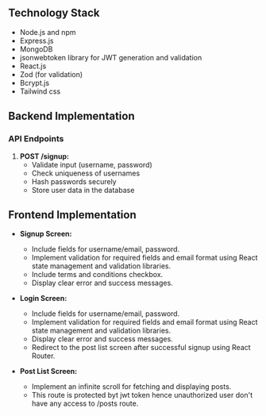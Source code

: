 ## Technology Stack

- Node.js and npm
- Express.js
- MongoDB
- jsonwebtoken library for JWT generation and validation
- React.js
- Zod (for validation)
- Bcrypt.js
- Tailwind css

## Backend Implementation

### API Endpoints

1. **POST /signup:**
   - Validate input (username, password)
   - Check uniqueness of usernames 
   - Hash passwords securely
   - Store user data in the database

  ## Frontend Implementation

- **Signup Screen:**
  - Include fields for username/email, password.
  - Implement validation for required fields and email format using React state management and validation libraries.
  - Include terms and conditions checkbox.
  - Display clear error and success messages.

- **Login Screen:**
  - Include fields for username/email, password.
  - Implement validation for required fields and email format using React state management and validation libraries.
  - Display clear error and success messages.
  - Redirect to the post list screen after successful signup using React Router.

- **Post List Screen:**
  - Implement an infinite scroll for fetching and displaying posts.
  - This route is protected byt jwt token hence unauthorized user don't have any access to /posts route.

